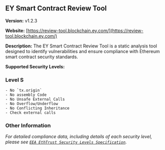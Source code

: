 ## EY Smart Contract Review Tool

**Version:** v1.2.3

**Website:** [https://review-tool.blockchain.ey.com/](https://review-tool.blockchain.ey.com/)

**Description:** The EY Smart Contract Review Tool is a static analysis tool designed to identify vulnerabilities and ensure compliance with Ethereum smart contract security standards.

**Supported Security Levels:** 

### Level S
    - No `tx.origin`
    - No assembly Code
    - No Unsafe External Calls
    - No Overflow/Underflow
    - No Conflicting Inheritance
    - Check external calls


### Other Information

_For detailed compliance data, including details of each security level, please see [`EEA EthTrust Security Levels Specification`](https://entethalliance.github.io/eta-registry/security-levels-spec.html)._
